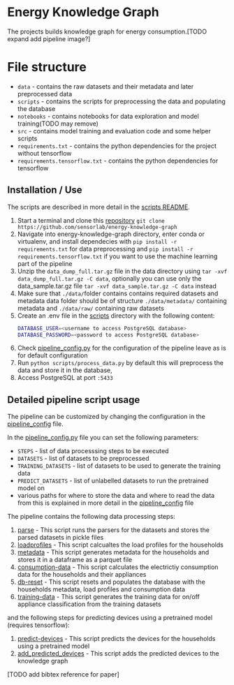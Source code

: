 # Energy Knowledge Graph

The projects builds knowledge graph for energy consumption.[TODO expand add pipeline image?]

# File structure

- `data` - contains the raw datasets and their metadata and later preprocessed data
- `scripts` - contains the scripts for preprocessing the data and populating the database
- `notebooks` - contains notebooks for data exploration and model training(TODO may remove)
- `src` - contains model training and evaluation code and some helper scripts
- `requirements.txt` - contains the python dependencies for the project without tensorflow
- `requirements.tensorflow.txt` - contains the python dependencies for tensorflow



## Installation / Use

The scripts are described in more detail in the [scripts README](./scripts/README.md).


1. Start a terminal and clone this [repository](https://github.com/sensorlab/energy-knowledge-graph) `git clone https://github.com/sensorlab/energy-knowledge-graph`
2. Navigate into energy-knowledge-graph directory, enter conda or virtualenv, and install dependecies with `pip install -r requirements.txt` for data preprocessing 
and `pip install -r requirements.tensorflow.txt` if you want to use the machine learning part of the pipeline
3. Unzip the `data_dump_full.tar.gz` file in the data directory using `tar -xvf data_dump_full.tar.gz -C data`, optionally you can use only the data_sample.tar.gz file `tar -xvf data_sample.tar.gz -C data` instead 
4. Make sure that `./data/`folder contains contains required datasets and metadata data folder should be of structure `./data/metadata/` containing metadata and `./data/raw/` containing raw datasets
5. Create an .env file in the [scripts](./scripts/) directory with the following content:
    ```bash
    DATABASE_USER=<username to access PostgreSQL database>
    DATABASE_PASSWORD=<password to access PostgreSQL database>
    ```
6. Check [pipeline_config.py](./scripts/pipeline_config.py) for the configuration of the pipeline leave as is for default configuration
7. Run `python scripts/process_data.py` by default this will preprocess the data and store it in the database, 
8. Access PostgreSQL at port `:5433`



## Detailed pipeline script usage

The pipeline can be customized by changing the configuration in the [pipeline_config](./scripts/pipeline_config.py) file.

In the [pipeline_config.py](./scripts/pipeline_config.py) file you can set the following parameters:





- `STEPS` - list of data processsing steps to be executed
- `DATASETS` - list of datasets to be preprocessed
- `TRAINING_DATASETS` - list of datasets to be used to generate the training data
- `PREDICT_DATASETS` - list of unlabelled datasets to run the pretrained model on
- various paths for where to store the data and where to read the data from this is explained in    more detail in the [pipeline_config](./scripts/pipeline_config.py) file


The pipeline contains the following data processing steps:

1. [parse](./scripts/run_parsers.py) - This script runs the parsers for the datasets and stores the parsed datasets in pickle files
2. [loadprofiles](./scripts/loadprofiles.py) - This script calcualtes the load profiles for the households
3. [metadata](./scripts/generate_metadata.py) - This script generates metadata for the households and stores it in a dataframe as a parquet file
4. [consumption-data](./scripts/consumption_data.py) - This script calculates the electrictiy consumption data for the households and their appliances
5. [db-reset](./scripts/db_reset.py) - This script resets and populates the database with the households metadata, load profiles and consumption data
6. [training-data](./scripts/generate_training_data.py) - This script generates the training data for on/off appliance classification from the training datasets

and the following steps for predicting devices using a pretrained model (requires tensorflow):

1. [predict-devices](./scripts/label_datasets.py) - This script predicts the devices for the households using a pretrained model
2. [add_predicted_devices](./scripts/add_predicted_devices.py) - This script adds the predicted devices to the knowledge graph



[TODO add bibtex reference for paper]